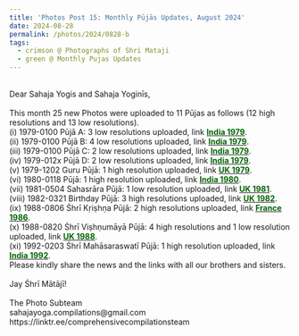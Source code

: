 ```yaml
---
title: 'Photos Post 15: Monthly Pūjās Updates, August 2024'
date: 2024-08-28
permalink: /photos/2024/0828-b
tags:
  - crimson @ Photographs of Shri Mataji
  - green @ Monthly Pujas Updates
---
```


<p>
<br>
Dear Sahaja Yogis and Sahaja Yoginīs,<br>
<br>
This month 25 new Photos were uploaded to 11 Pūjas as follows (12 high resolutions and 13 low resolutions).<br>
(i) 1979-0100 Pūjā A: 3 low resolutions uploaded, link <a href="https://eternalmoments.smugmug.com/Countries/India/1979"> <font color="DarkGreen"><b>India 1979</b></font></a>.<br>
(ii) 1979-0100 Pūjā B: 4 low resolutions uploaded, link <a href="https://eternalmoments.smugmug.com/Countries/India/1979"> <font color="DarkGreen"><b>India 1979</b></font></a>.<br>
(iii) 1979-0100 Pūjā C: 2 low resolutions uploaded, link <a href="https://eternalmoments.smugmug.com/Countries/India/1979"> <font color="DarkGreen"><b>India 1979</b></font></a>.<br>
(iv) 1979-012x Pūjā D: 2 low resolutions uploaded, link <a href="https://eternalmoments.smugmug.com/Countries/India/1979"> <font color="DarkGreen"><b>India 1979</b></font></a>.<br>
(v) 1979-1202 Guru Pūjā: 1 high resolution uploaded, link <a href="https://eternalmoments.smugmug.com/Countries/UK/1979"> <font color="DarkGreen"><b>UK 1979</b></font></a>.<br>
(vi) 1980-0118 Pūjā: 1 high resolution uploaded, link <a href="https://eternalmoments.smugmug.com/Countries/India/1980"> <font color="DarkGreen"><b>India 1980</b></font></a>.<br>
(vii) 1981-0504 Sahasrāra Pūjā: 1 low resolution uploaded, link <a href="https://eternalmoments.smugmug.com/Countries/UK/1981"> <font color="DarkGreen"><b>UK 1981</b></font></a>.<br>
(viii) 1982-0321 Birthday Pūjā: 3 high resolutions uploaded, link <a href="https://eternalmoments.smugmug.com/Countries/UK/1982"> <font color="DarkGreen"><b>UK 1982</b></font></a>.<br>
(ix) 1988-0806 Śhrī Kṛiṣhṇa Pūjā: 2 high resolutions uploaded, link <a href="https://eternalmoments.smugmug.com/Countries/Italy/1988"> <font color="DarkGreen"><b>France 1986</b></font></a>.<br>
(x) 1988-0820 Śhrī Viṣhṇumāyā Pūjā: 4 high resolutions and 1 low resolution uploaded, link <a href="https://eternalmoments.smugmug.com/Countries/UK/1988"> <font color="DarkGreen"><b>UK 1988</b></font></a>.<br>
(xi) 1992-0203 Śhrī Mahāsaraswatī Pūjā: 1 high resolution uploaded, link <a href="https://eternalmoments.smugmug.com/Countries/India/1992"> <font color="DarkGreen"><b>India 1992</b></font></a>.<br>
Please kindly share the news and the links with all our brothers and sisters.<br>
<br>
Jay Śhrī Mātājī!<br>
<br>
The Photo Subteam<br>
sahajayoga.compilations@gmail.com<br>
https://linktr.ee/comprehensivecompilationsteam<br>
</p>